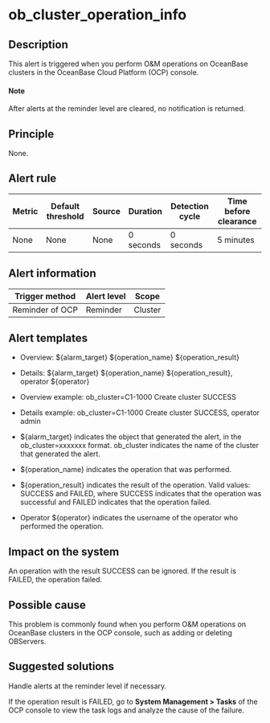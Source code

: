 ob_cluster_operation_info 
==============================================



**Description** 
------------------------------------

This alert is triggered when you perform O\&M operations on OceanBase clusters in the OceanBase Cloud Platform (OCP) console. 

  <main id="notice" type='explain'>
    <h4>Note</h4>
    <p>After alerts at the reminder level are cleared, no notification is returned.</p>
  </main>

Principle 
------------------------------

None.

**Alert rule** 
-----------------------------------



| Metric | Default threshold | Source | Duration  | Detection cycle | Time before clearance |
|--------|-------------------|--------|-----------|-----------------|-----------------------|
| None   | None              | None   | 0 seconds | 0 seconds       | 5 minutes             |



**Alert information** 
------------------------------------------



| Trigger method  | Alert level |  Scope  |
|-----------------|-------------|---------|
| Reminder of OCP | Reminder    | Cluster |



**Alert templates** 
----------------------------------------

* Overview: \${alarm_target} \${operation_name} \${operation_result}

  

* Details: \${alarm_target} \${operation_name} \${operation_result}, operator \${operator}

  

* Overview example: ob_cluster=C1-1000 Create cluster SUCCESS

  

* Details example: ob_cluster=C1-1000 Create cluster SUCCESS, operator admin

  






* ${alarm_target} indicates the object that generated the alert, in the ob_cluster=xxxxxxx format. ob_cluster indicates the name of the cluster that generated the alert.

  

* ${operation_name} indicates the operation that was performed.

  

* ${operation_result} indicates the result of the operation. Valid values: SUCCESS and FAILED, where SUCCESS indicates that the operation was successful and FAILED indicates that the operation failed.

  

* Operator ${operator} indicates the username of the operator who performed the operation.

  




**Impact on the system** 
---------------------------------------------

An operation with the result SUCCESS can be ignored. If the result is FAILED, the operation failed.

**Possible cause** 
---------------------------------------

This problem is commonly found when you perform O\&M operations on OceanBase clusters in the OCP console, such as adding or deleting OBServers.

Suggested solutions 
----------------------------------------

Handle alerts at the reminder level if necessary. 

If the operation result is FAILED, go to **System Management \> Tasks** of the OCP console to view the task logs and analyze the cause of the failure.
